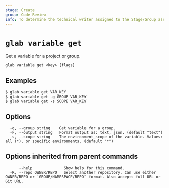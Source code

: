 ```yaml
---
stage: Create
group: Code Review
info: To determine the technical writer assigned to the Stage/Group associated with this page, see https://about.gitlab.com/handbook/product/ux/technical-writing/#assignments
---
```


<!--
This documentation is auto generated by a script.
Please do not edit this file directly. Run `make gen-docs` instead.
-->

# `glab variable get`

Get a variable for a project or group.

```plaintext
glab variable get <key> [flags]
```

## Examples

```plaintext
$ glab variable get VAR_KEY
$ glab variable get -g GROUP VAR_KEY
$ glab variable get -s SCOPE VAR_KEY

```

## Options

```plaintext
  -g, --group string    Get variable for a group.
  -F, --output string   Format output as: text, json. (default "text")
  -s, --scope string    The environment_scope of the variable. Values: all (*), or specific environments. (default "*")
```

## Options inherited from parent commands

```plaintext
      --help              Show help for this command.
  -R, --repo OWNER/REPO   Select another repository. Can use either OWNER/REPO or `GROUP/NAMESPACE/REPO` format. Also accepts full URL or Git URL.
```
